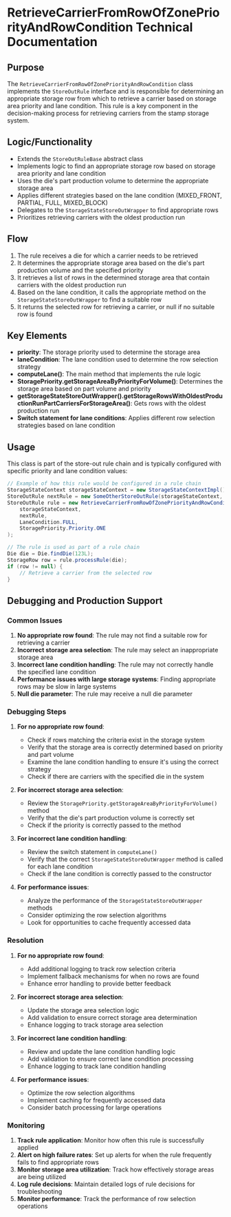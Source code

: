 # RetrieveCarrierFromRowOfZonePriorityAndRowCondition Technical Documentation

## Purpose
The `RetrieveCarrierFromRowOfZonePriorityAndRowCondition` class implements the `StoreOutRule` interface and is responsible for determining an appropriate storage row from which to retrieve a carrier based on storage area priority and lane condition. This rule is a key component in the decision-making process for retrieving carriers from the stamp storage system.

## Logic/Functionality
- Extends the `StoreOutRuleBase` abstract class
- Implements logic to find an appropriate storage row based on storage area priority and lane condition
- Uses the die's part production volume to determine the appropriate storage area
- Applies different strategies based on the lane condition (MIXED_FRONT, PARTIAL, FULL, MIXED_BLOCK)
- Delegates to the `StorageStateStoreOutWrapper` to find appropriate rows
- Prioritizes retrieving carriers with the oldest production run

## Flow
1. The rule receives a die for which a carrier needs to be retrieved
2. It determines the appropriate storage area based on the die's part production volume and the specified priority
3. It retrieves a list of rows in the determined storage area that contain carriers with the oldest production run
4. Based on the lane condition, it calls the appropriate method on the `StorageStateStoreOutWrapper` to find a suitable row
5. It returns the selected row for retrieving a carrier, or null if no suitable row is found

## Key Elements
- **priority**: The storage priority used to determine the storage area
- **laneCondition**: The lane condition used to determine the row selection strategy
- **computeLane()**: The main method that implements the rule logic
- **StoragePriority.getStorageAreaByPriorityForVolume()**: Determines the storage area based on part volume and priority
- **getStorageStateStoreOutWrapper().getStorageRowsWithOldestProductionRunPartCarriersForStorageArea()**: Gets rows with the oldest production run
- **Switch statement for lane conditions**: Applies different row selection strategies based on lane condition

## Usage
This class is part of the store-out rule chain and is typically configured with specific priority and lane condition values:

```java
// Example of how this rule would be configured in a rule chain
StorageStateContext storageStateContext = new StorageStateContextImpl();
StoreOutRule nextRule = new SomeOtherStoreOutRule(storageStateContext, null);
StoreOutRule rule = new RetrieveCarrierFromRowOfZonePriorityAndRowCondition(
    storageStateContext, 
    nextRule, 
    LaneCondition.FULL, 
    StoragePriority.Priority.ONE
);

// The rule is used as part of a rule chain
Die die = Die.findDie(123L);
StorageRow row = rule.processRule(die);
if (row != null) {
    // Retrieve a carrier from the selected row
}
```

## Debugging and Production Support

### Common Issues
1. **No appropriate row found**: The rule may not find a suitable row for retrieving a carrier
2. **Incorrect storage area selection**: The rule may select an inappropriate storage area
3. **Incorrect lane condition handling**: The rule may not correctly handle the specified lane condition
4. **Performance issues with large storage systems**: Finding appropriate rows may be slow in large systems
5. **Null die parameter**: The rule may receive a null die parameter

### Debugging Steps
1. **For no appropriate row found**:
   - Check if rows matching the criteria exist in the storage system
   - Verify that the storage area is correctly determined based on priority and part volume
   - Examine the lane condition handling to ensure it's using the correct strategy
   - Check if there are carriers with the specified die in the system

2. **For incorrect storage area selection**:
   - Review the `StoragePriority.getStorageAreaByPriorityForVolume()` method
   - Verify that the die's part production volume is correctly set
   - Check if the priority is correctly passed to the method

3. **For incorrect lane condition handling**:
   - Review the switch statement in `computeLane()`
   - Verify that the correct `StorageStateStoreOutWrapper` method is called for each lane condition
   - Check if the lane condition is correctly passed to the constructor

4. **For performance issues**:
   - Analyze the performance of the `StorageStateStoreOutWrapper` methods
   - Consider optimizing the row selection algorithms
   - Look for opportunities to cache frequently accessed data

### Resolution
1. **For no appropriate row found**:
   - Add additional logging to track row selection criteria
   - Implement fallback mechanisms for when no rows are found
   - Enhance error handling to provide better feedback

2. **For incorrect storage area selection**:
   - Update the storage area selection logic
   - Add validation to ensure correct storage area determination
   - Enhance logging to track storage area selection

3. **For incorrect lane condition handling**:
   - Review and update the lane condition handling logic
   - Add validation to ensure correct lane condition processing
   - Enhance logging to track lane condition handling

4. **For performance issues**:
   - Optimize the row selection algorithms
   - Implement caching for frequently accessed data
   - Consider batch processing for large operations

### Monitoring
1. **Track rule application**: Monitor how often this rule is successfully applied
2. **Alert on high failure rates**: Set up alerts for when the rule frequently fails to find appropriate rows
3. **Monitor storage area utilization**: Track how effectively storage areas are being utilized
4. **Log rule decisions**: Maintain detailed logs of rule decisions for troubleshooting
5. **Monitor performance**: Track the performance of row selection operations
